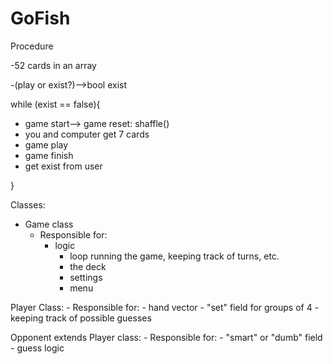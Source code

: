 # GoFish
Procedure

-52 cards in an array

-(play or exist?)-->bool exist

while (exist == false){

- game start--> game reset: shaffle()
- you and computer get 7 cards
- game play
- game finish
- get exist from user

}

Classes:
  - Game class
    - Responsible for: 
      - logic 
        - loop running the game, keeping track of turns, etc.
        - the deck
        - settings
        - menu
       
 Player Class:
      - Responsible for:
        - hand vector
        - "set" field for groups of 4 
        - keeping track of possible guesses
        
 Opponent extends Player class:
      - Responsible for:
         - "smart" or "dumb" field
         - guess logic
         
         

